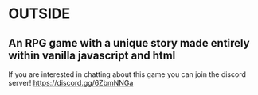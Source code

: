 # OUTSIDE
An RPG game with a unique story made entirely within vanilla javascript and html
- 
If you are interested in chatting about this game you can join the discord server! https://discord.gg/6ZbmNNGa
